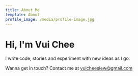 ```yaml
---
title: About Me
template: About
profile_image: /media/profile-image.jpg
---
```


# Hi, I'm Vui Chee

I write code, stories and experiment with new ideas as I go.

Wanna get in touch? Contact me at vuicheesiew@gmail.com
